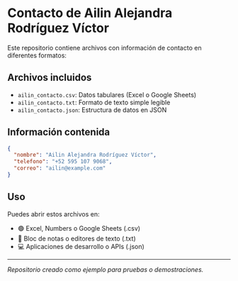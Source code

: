 # Contacto de Ailin Alejandra Rodríguez Víctor

Este repositorio contiene archivos con información de contacto en diferentes formatos:

## Archivos incluidos

- `ailin_contacto.csv`: Datos tabulares (Excel o Google Sheets)
- `ailin_contacto.txt`: Formato de texto simple legible
- `ailin_contacto.json`: Estructura de datos en JSON

## Información contenida

```json
{
  "nombre": "Ailin Alejandra Rodríguez Víctor",
  "telefono": "+52 595 107 9068",
  "correo": "ailin@example.com"
}
```

## Uso

Puedes abrir estos archivos en:
- 🟢 Excel, Numbers o Google Sheets (.csv)
- 📄 Bloc de notas o editores de texto (.txt)
- 💻 Aplicaciones de desarrollo o APIs (.json)

---

*Repositorio creado como ejemplo para pruebas o demostraciones.*
